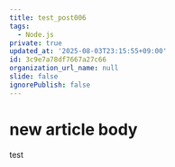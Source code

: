 ```yaml
---
title: test_post006
tags:
  - Node.js
private: true
updated_at: '2025-08-03T23:15:55+09:00'
id: 3c9e7a78df7667a27c66
organization_url_name: null
slide: false
ignorePublish: false
---
```

# new article body
test

